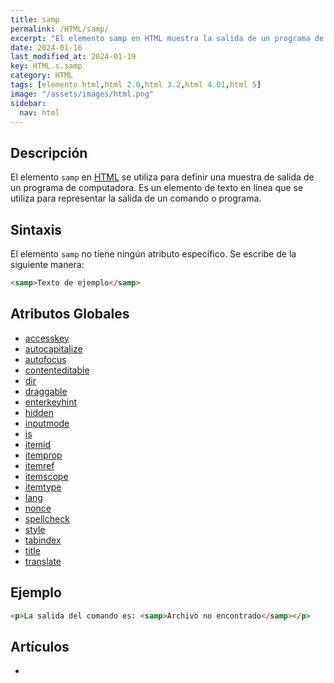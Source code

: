 ```yaml
---
title: samp
permalink: /HTML/samp/
excerpt: "El elemento samp en HTML muestra la salida de un programa de computadora. Es un elemento en línea utilizado para representar la salida de un comando o programa."
date: 2024-01-16
last_modified_at: 2024-01-19
key: HTML.s.samp
category: HTML
tags: [elemento html,html 2.0,html 3.2,html 4.01,html 5]
image: "/assets/images/html.png"
sidebar:
  nav: html
---
```


## Descripción


El elemento `samp` en [HTML](https://www.manualweb.net/html/) se utiliza para definir una muestra de salida de un programa de computadora. Es un elemento de texto en línea que se utiliza para representar la salida de un comando o programa.


## Sintaxis


El elemento `samp` no tiene ningún atributo específico. Se escribe de la siguiente manera:


```html
<samp>Texto de ejemplo</samp>
```


## Atributos Globales

- [accesskey](https://www.w3api.com/HTML/accesskey/)
- [autocapitalize](https://www.w3api.com/HTML/autocapitalize/)
- [autofocus](https://www.w3api.com/HTML/autofocus/)
- [contenteditable](https://www.w3api.com/HTML/contenteditable/)
- [dir](https://www.w3api.com/HTML/dir/)
- [draggable](https://www.w3api.com/HTML/draggable/)
- [enterkeyhint](https://www.w3api.com/HTML/enterkeyhint/)
- [hidden](https://www.w3api.com/HTML/hidden/)
- [inputmode](https://www.w3api.com/HTML/inputmode/)
- [is](https://www.w3api.com/HTML/is/)
- [itemid](https://www.w3api.com/HTML/itemid/)
- [itemprop](https://www.w3api.com/HTML/itemprop/)
- [itemref](https://www.w3api.com/HTML/itemref/)
- [itemscope](https://www.w3api.com/HTML/itemscope/)
- [itemtype](https://www.w3api.com/HTML/itemtype/)
- [lang](https://www.w3api.com/HTML/lang/)
- [nonce](https://www.w3api.com/HTML/nonce/)
- [spellcheck](https://www.w3api.com/HTML/spellcheck/)
- [style](https://www.w3api.com/HTML/style/)
- [tabindex](https://www.w3api.com/HTML/tabindex/)
- [title](https://www.w3api.com/HTML/title/)
- [translate](https://www.w3api.com/HTML/translate/)

## Ejemplo


```html
<p>La salida del comando es: <samp>Archivo no encontrado</samp></p>
```


## Artículos

- 
